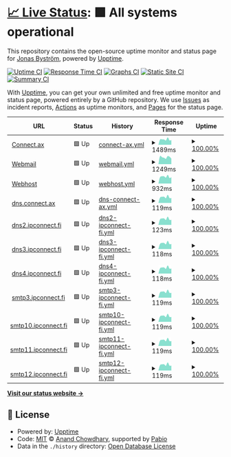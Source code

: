 # [📈 Live Status](https://acidflash.github.io/upptime): <!--live status--> **🟩 All systems operational**

This repository contains the open-source uptime monitor and status page for [Jonas Byström](https://acidflash.github.io/upptime), powered by [Upptime](https://github.com/upptime/upptime).

[![Uptime CI](https://github.com/acidflash/upptime/workflows/Uptime%20CI/badge.svg)](https://github.com/acidflash/upptime/actions?query=workflow%3A%22Uptime+CI%22)
[![Response Time CI](https://github.com/acidflash/upptime/workflows/Response%20Time%20CI/badge.svg)](https://github.com/acidflash/upptime/actions?query=workflow%3A%22Response+Time+CI%22)
[![Graphs CI](https://github.com/acidflash/upptime/workflows/Graphs%20CI/badge.svg)](https://github.com/acidflash/upptime/actions?query=workflow%3A%22Graphs+CI%22)
[![Static Site CI](https://github.com/acidflash/upptime/workflows/Static%20Site%20CI/badge.svg)](https://github.com/acidflash/upptime/actions?query=workflow%3A%22Static+Site+CI%22)
[![Summary CI](https://github.com/acidflash/upptime/workflows/Summary%20CI/badge.svg)](https://github.com/acidflash/upptime/actions?query=workflow%3A%22Summary+CI%22)

With [Upptime](https://upptime.js.org), you can get your own unlimited and free uptime monitor and status page, powered entirely by a GitHub repository. We use [Issues](https://github.com/acidflash/upptime/issues) as incident reports, [Actions](https://github.com/acidflash/upptime/actions) as uptime monitors, and [Pages](https://acidflash.github.io/upptime) for the status page.

<!--start: status pages-->
<!-- This summary is generated by Upptime (https://github.com/upptime/upptime) -->
<!-- Do not edit this manually, your changes will be overwritten -->
<!-- prettier-ignore -->
| URL | Status | History | Response Time | Uptime |
| --- | ------ | ------- | ------------- | ------ |
| <img alt="" src="https://icons.duckduckgo.com/ip3/www.connect.ax.ico" height="13"> [Connect.ax](https://www.connect.ax) | 🟩 Up | [connect-ax.yml](https://github.com/acidflash/upptime/commits/HEAD/history/connect-ax.yml) | <details><summary><img alt="Response time graph" src="./graphs/connect-ax/response-time-week.png" height="20"> 1489ms</summary><br><a href="https://acidflash.github.io/upptime/history/connect-ax"><img alt="Response time 1719" src="https://img.shields.io/endpoint?url=https%3A%2F%2Fraw.githubusercontent.com%2Facidflash%2Fupptime%2FHEAD%2Fapi%2Fconnect-ax%2Fresponse-time.json"></a><br><a href="https://acidflash.github.io/upptime/history/connect-ax"><img alt="24-hour response time 1339" src="https://img.shields.io/endpoint?url=https%3A%2F%2Fraw.githubusercontent.com%2Facidflash%2Fupptime%2FHEAD%2Fapi%2Fconnect-ax%2Fresponse-time-day.json"></a><br><a href="https://acidflash.github.io/upptime/history/connect-ax"><img alt="7-day response time 1489" src="https://img.shields.io/endpoint?url=https%3A%2F%2Fraw.githubusercontent.com%2Facidflash%2Fupptime%2FHEAD%2Fapi%2Fconnect-ax%2Fresponse-time-week.json"></a><br><a href="https://acidflash.github.io/upptime/history/connect-ax"><img alt="30-day response time 1530" src="https://img.shields.io/endpoint?url=https%3A%2F%2Fraw.githubusercontent.com%2Facidflash%2Fupptime%2FHEAD%2Fapi%2Fconnect-ax%2Fresponse-time-month.json"></a><br><a href="https://acidflash.github.io/upptime/history/connect-ax"><img alt="1-year response time 1719" src="https://img.shields.io/endpoint?url=https%3A%2F%2Fraw.githubusercontent.com%2Facidflash%2Fupptime%2FHEAD%2Fapi%2Fconnect-ax%2Fresponse-time-year.json"></a></details> | <details><summary><a href="https://acidflash.github.io/upptime/history/connect-ax">100.00%</a></summary><a href="https://acidflash.github.io/upptime/history/connect-ax"><img alt="All-time uptime 99.88%" src="https://img.shields.io/endpoint?url=https%3A%2F%2Fraw.githubusercontent.com%2Facidflash%2Fupptime%2FHEAD%2Fapi%2Fconnect-ax%2Fuptime.json"></a><br><a href="https://acidflash.github.io/upptime/history/connect-ax"><img alt="24-hour uptime 100.00%" src="https://img.shields.io/endpoint?url=https%3A%2F%2Fraw.githubusercontent.com%2Facidflash%2Fupptime%2FHEAD%2Fapi%2Fconnect-ax%2Fuptime-day.json"></a><br><a href="https://acidflash.github.io/upptime/history/connect-ax"><img alt="7-day uptime 100.00%" src="https://img.shields.io/endpoint?url=https%3A%2F%2Fraw.githubusercontent.com%2Facidflash%2Fupptime%2FHEAD%2Fapi%2Fconnect-ax%2Fuptime-week.json"></a><br><a href="https://acidflash.github.io/upptime/history/connect-ax"><img alt="30-day uptime 99.89%" src="https://img.shields.io/endpoint?url=https%3A%2F%2Fraw.githubusercontent.com%2Facidflash%2Fupptime%2FHEAD%2Fapi%2Fconnect-ax%2Fuptime-month.json"></a><br><a href="https://acidflash.github.io/upptime/history/connect-ax"><img alt="1-year uptime 99.88%" src="https://img.shields.io/endpoint?url=https%3A%2F%2Fraw.githubusercontent.com%2Facidflash%2Fupptime%2FHEAD%2Fapi%2Fconnect-ax%2Fuptime-year.json"></a></details>
| <img alt="" src="https://icons.duckduckgo.com/ip3/webmail.ipconnect.fi.ico" height="13"> [Webmail](https://webmail.ipconnect.fi) | 🟩 Up | [webmail.yml](https://github.com/acidflash/upptime/commits/HEAD/history/webmail.yml) | <details><summary><img alt="Response time graph" src="./graphs/webmail/response-time-week.png" height="20"> 1249ms</summary><br><a href="https://acidflash.github.io/upptime/history/webmail"><img alt="Response time 1281" src="https://img.shields.io/endpoint?url=https%3A%2F%2Fraw.githubusercontent.com%2Facidflash%2Fupptime%2FHEAD%2Fapi%2Fwebmail%2Fresponse-time.json"></a><br><a href="https://acidflash.github.io/upptime/history/webmail"><img alt="24-hour response time 993" src="https://img.shields.io/endpoint?url=https%3A%2F%2Fraw.githubusercontent.com%2Facidflash%2Fupptime%2FHEAD%2Fapi%2Fwebmail%2Fresponse-time-day.json"></a><br><a href="https://acidflash.github.io/upptime/history/webmail"><img alt="7-day response time 1249" src="https://img.shields.io/endpoint?url=https%3A%2F%2Fraw.githubusercontent.com%2Facidflash%2Fupptime%2FHEAD%2Fapi%2Fwebmail%2Fresponse-time-week.json"></a><br><a href="https://acidflash.github.io/upptime/history/webmail"><img alt="30-day response time 1251" src="https://img.shields.io/endpoint?url=https%3A%2F%2Fraw.githubusercontent.com%2Facidflash%2Fupptime%2FHEAD%2Fapi%2Fwebmail%2Fresponse-time-month.json"></a><br><a href="https://acidflash.github.io/upptime/history/webmail"><img alt="1-year response time 1281" src="https://img.shields.io/endpoint?url=https%3A%2F%2Fraw.githubusercontent.com%2Facidflash%2Fupptime%2FHEAD%2Fapi%2Fwebmail%2Fresponse-time-year.json"></a></details> | <details><summary><a href="https://acidflash.github.io/upptime/history/webmail">100.00%</a></summary><a href="https://acidflash.github.io/upptime/history/webmail"><img alt="All-time uptime 100.00%" src="https://img.shields.io/endpoint?url=https%3A%2F%2Fraw.githubusercontent.com%2Facidflash%2Fupptime%2FHEAD%2Fapi%2Fwebmail%2Fuptime.json"></a><br><a href="https://acidflash.github.io/upptime/history/webmail"><img alt="24-hour uptime 100.00%" src="https://img.shields.io/endpoint?url=https%3A%2F%2Fraw.githubusercontent.com%2Facidflash%2Fupptime%2FHEAD%2Fapi%2Fwebmail%2Fuptime-day.json"></a><br><a href="https://acidflash.github.io/upptime/history/webmail"><img alt="7-day uptime 100.00%" src="https://img.shields.io/endpoint?url=https%3A%2F%2Fraw.githubusercontent.com%2Facidflash%2Fupptime%2FHEAD%2Fapi%2Fwebmail%2Fuptime-week.json"></a><br><a href="https://acidflash.github.io/upptime/history/webmail"><img alt="30-day uptime 100.00%" src="https://img.shields.io/endpoint?url=https%3A%2F%2Fraw.githubusercontent.com%2Facidflash%2Fupptime%2FHEAD%2Fapi%2Fwebmail%2Fuptime-month.json"></a><br><a href="https://acidflash.github.io/upptime/history/webmail"><img alt="1-year uptime 100.00%" src="https://img.shields.io/endpoint?url=https%3A%2F%2Fraw.githubusercontent.com%2Facidflash%2Fupptime%2FHEAD%2Fapi%2Fwebmail%2Fuptime-year.json"></a></details>
| <img alt="" src="https://icons.duckduckgo.com/ip3/webhost.connect.ax.ico" height="13"> [Webhost](https://webhost.connect.ax:8080) | 🟩 Up | [webhost.yml](https://github.com/acidflash/upptime/commits/HEAD/history/webhost.yml) | <details><summary><img alt="Response time graph" src="./graphs/webhost/response-time-week.png" height="20"> 932ms</summary><br><a href="https://acidflash.github.io/upptime/history/webhost"><img alt="Response time 996" src="https://img.shields.io/endpoint?url=https%3A%2F%2Fraw.githubusercontent.com%2Facidflash%2Fupptime%2FHEAD%2Fapi%2Fwebhost%2Fresponse-time.json"></a><br><a href="https://acidflash.github.io/upptime/history/webhost"><img alt="24-hour response time 865" src="https://img.shields.io/endpoint?url=https%3A%2F%2Fraw.githubusercontent.com%2Facidflash%2Fupptime%2FHEAD%2Fapi%2Fwebhost%2Fresponse-time-day.json"></a><br><a href="https://acidflash.github.io/upptime/history/webhost"><img alt="7-day response time 932" src="https://img.shields.io/endpoint?url=https%3A%2F%2Fraw.githubusercontent.com%2Facidflash%2Fupptime%2FHEAD%2Fapi%2Fwebhost%2Fresponse-time-week.json"></a><br><a href="https://acidflash.github.io/upptime/history/webhost"><img alt="30-day response time 938" src="https://img.shields.io/endpoint?url=https%3A%2F%2Fraw.githubusercontent.com%2Facidflash%2Fupptime%2FHEAD%2Fapi%2Fwebhost%2Fresponse-time-month.json"></a><br><a href="https://acidflash.github.io/upptime/history/webhost"><img alt="1-year response time 996" src="https://img.shields.io/endpoint?url=https%3A%2F%2Fraw.githubusercontent.com%2Facidflash%2Fupptime%2FHEAD%2Fapi%2Fwebhost%2Fresponse-time-year.json"></a></details> | <details><summary><a href="https://acidflash.github.io/upptime/history/webhost">100.00%</a></summary><a href="https://acidflash.github.io/upptime/history/webhost"><img alt="All-time uptime 99.89%" src="https://img.shields.io/endpoint?url=https%3A%2F%2Fraw.githubusercontent.com%2Facidflash%2Fupptime%2FHEAD%2Fapi%2Fwebhost%2Fuptime.json"></a><br><a href="https://acidflash.github.io/upptime/history/webhost"><img alt="24-hour uptime 100.00%" src="https://img.shields.io/endpoint?url=https%3A%2F%2Fraw.githubusercontent.com%2Facidflash%2Fupptime%2FHEAD%2Fapi%2Fwebhost%2Fuptime-day.json"></a><br><a href="https://acidflash.github.io/upptime/history/webhost"><img alt="7-day uptime 100.00%" src="https://img.shields.io/endpoint?url=https%3A%2F%2Fraw.githubusercontent.com%2Facidflash%2Fupptime%2FHEAD%2Fapi%2Fwebhost%2Fuptime-week.json"></a><br><a href="https://acidflash.github.io/upptime/history/webhost"><img alt="30-day uptime 99.89%" src="https://img.shields.io/endpoint?url=https%3A%2F%2Fraw.githubusercontent.com%2Facidflash%2Fupptime%2FHEAD%2Fapi%2Fwebhost%2Fuptime-month.json"></a><br><a href="https://acidflash.github.io/upptime/history/webhost"><img alt="1-year uptime 99.89%" src="https://img.shields.io/endpoint?url=https%3A%2F%2Fraw.githubusercontent.com%2Facidflash%2Fupptime%2FHEAD%2Fapi%2Fwebhost%2Fuptime-year.json"></a></details>
| <img alt="" src="https://icons.duckduckgo.com/ip3/null.ico" height="13"> [dns.connect.ax](dns.connect.ax) | 🟩 Up | [dns-connect-ax.yml](https://github.com/acidflash/upptime/commits/HEAD/history/dns-connect-ax.yml) | <details><summary><img alt="Response time graph" src="./graphs/dns-connect-ax/response-time-week.png" height="20"> 119ms</summary><br><a href="https://acidflash.github.io/upptime/history/dns-connect-ax"><img alt="Response time 130" src="https://img.shields.io/endpoint?url=https%3A%2F%2Fraw.githubusercontent.com%2Facidflash%2Fupptime%2FHEAD%2Fapi%2Fdns-connect-ax%2Fresponse-time.json"></a><br><a href="https://acidflash.github.io/upptime/history/dns-connect-ax"><img alt="24-hour response time 100" src="https://img.shields.io/endpoint?url=https%3A%2F%2Fraw.githubusercontent.com%2Facidflash%2Fupptime%2FHEAD%2Fapi%2Fdns-connect-ax%2Fresponse-time-day.json"></a><br><a href="https://acidflash.github.io/upptime/history/dns-connect-ax"><img alt="7-day response time 119" src="https://img.shields.io/endpoint?url=https%3A%2F%2Fraw.githubusercontent.com%2Facidflash%2Fupptime%2FHEAD%2Fapi%2Fdns-connect-ax%2Fresponse-time-week.json"></a><br><a href="https://acidflash.github.io/upptime/history/dns-connect-ax"><img alt="30-day response time 124" src="https://img.shields.io/endpoint?url=https%3A%2F%2Fraw.githubusercontent.com%2Facidflash%2Fupptime%2FHEAD%2Fapi%2Fdns-connect-ax%2Fresponse-time-month.json"></a><br><a href="https://acidflash.github.io/upptime/history/dns-connect-ax"><img alt="1-year response time 130" src="https://img.shields.io/endpoint?url=https%3A%2F%2Fraw.githubusercontent.com%2Facidflash%2Fupptime%2FHEAD%2Fapi%2Fdns-connect-ax%2Fresponse-time-year.json"></a></details> | <details><summary><a href="https://acidflash.github.io/upptime/history/dns-connect-ax">100.00%</a></summary><a href="https://acidflash.github.io/upptime/history/dns-connect-ax"><img alt="All-time uptime 99.99%" src="https://img.shields.io/endpoint?url=https%3A%2F%2Fraw.githubusercontent.com%2Facidflash%2Fupptime%2FHEAD%2Fapi%2Fdns-connect-ax%2Fuptime.json"></a><br><a href="https://acidflash.github.io/upptime/history/dns-connect-ax"><img alt="24-hour uptime 100.00%" src="https://img.shields.io/endpoint?url=https%3A%2F%2Fraw.githubusercontent.com%2Facidflash%2Fupptime%2FHEAD%2Fapi%2Fdns-connect-ax%2Fuptime-day.json"></a><br><a href="https://acidflash.github.io/upptime/history/dns-connect-ax"><img alt="7-day uptime 100.00%" src="https://img.shields.io/endpoint?url=https%3A%2F%2Fraw.githubusercontent.com%2Facidflash%2Fupptime%2FHEAD%2Fapi%2Fdns-connect-ax%2Fuptime-week.json"></a><br><a href="https://acidflash.github.io/upptime/history/dns-connect-ax"><img alt="30-day uptime 100.00%" src="https://img.shields.io/endpoint?url=https%3A%2F%2Fraw.githubusercontent.com%2Facidflash%2Fupptime%2FHEAD%2Fapi%2Fdns-connect-ax%2Fuptime-month.json"></a><br><a href="https://acidflash.github.io/upptime/history/dns-connect-ax"><img alt="1-year uptime 99.99%" src="https://img.shields.io/endpoint?url=https%3A%2F%2Fraw.githubusercontent.com%2Facidflash%2Fupptime%2FHEAD%2Fapi%2Fdns-connect-ax%2Fuptime-year.json"></a></details>
| <img alt="" src="https://icons.duckduckgo.com/ip3/null.ico" height="13"> [dns2.ipconnect.fi](dns2.ipconnect.fi) | 🟩 Up | [dns2-ipconnect-fi.yml](https://github.com/acidflash/upptime/commits/HEAD/history/dns2-ipconnect-fi.yml) | <details><summary><img alt="Response time graph" src="./graphs/dns2-ipconnect-fi/response-time-week.png" height="20"> 123ms</summary><br><a href="https://acidflash.github.io/upptime/history/dns2-ipconnect-fi"><img alt="Response time 131" src="https://img.shields.io/endpoint?url=https%3A%2F%2Fraw.githubusercontent.com%2Facidflash%2Fupptime%2FHEAD%2Fapi%2Fdns2-ipconnect-fi%2Fresponse-time.json"></a><br><a href="https://acidflash.github.io/upptime/history/dns2-ipconnect-fi"><img alt="24-hour response time 104" src="https://img.shields.io/endpoint?url=https%3A%2F%2Fraw.githubusercontent.com%2Facidflash%2Fupptime%2FHEAD%2Fapi%2Fdns2-ipconnect-fi%2Fresponse-time-day.json"></a><br><a href="https://acidflash.github.io/upptime/history/dns2-ipconnect-fi"><img alt="7-day response time 123" src="https://img.shields.io/endpoint?url=https%3A%2F%2Fraw.githubusercontent.com%2Facidflash%2Fupptime%2FHEAD%2Fapi%2Fdns2-ipconnect-fi%2Fresponse-time-week.json"></a><br><a href="https://acidflash.github.io/upptime/history/dns2-ipconnect-fi"><img alt="30-day response time 127" src="https://img.shields.io/endpoint?url=https%3A%2F%2Fraw.githubusercontent.com%2Facidflash%2Fupptime%2FHEAD%2Fapi%2Fdns2-ipconnect-fi%2Fresponse-time-month.json"></a><br><a href="https://acidflash.github.io/upptime/history/dns2-ipconnect-fi"><img alt="1-year response time 131" src="https://img.shields.io/endpoint?url=https%3A%2F%2Fraw.githubusercontent.com%2Facidflash%2Fupptime%2FHEAD%2Fapi%2Fdns2-ipconnect-fi%2Fresponse-time-year.json"></a></details> | <details><summary><a href="https://acidflash.github.io/upptime/history/dns2-ipconnect-fi">100.00%</a></summary><a href="https://acidflash.github.io/upptime/history/dns2-ipconnect-fi"><img alt="All-time uptime 100.00%" src="https://img.shields.io/endpoint?url=https%3A%2F%2Fraw.githubusercontent.com%2Facidflash%2Fupptime%2FHEAD%2Fapi%2Fdns2-ipconnect-fi%2Fuptime.json"></a><br><a href="https://acidflash.github.io/upptime/history/dns2-ipconnect-fi"><img alt="24-hour uptime 100.00%" src="https://img.shields.io/endpoint?url=https%3A%2F%2Fraw.githubusercontent.com%2Facidflash%2Fupptime%2FHEAD%2Fapi%2Fdns2-ipconnect-fi%2Fuptime-day.json"></a><br><a href="https://acidflash.github.io/upptime/history/dns2-ipconnect-fi"><img alt="7-day uptime 100.00%" src="https://img.shields.io/endpoint?url=https%3A%2F%2Fraw.githubusercontent.com%2Facidflash%2Fupptime%2FHEAD%2Fapi%2Fdns2-ipconnect-fi%2Fuptime-week.json"></a><br><a href="https://acidflash.github.io/upptime/history/dns2-ipconnect-fi"><img alt="30-day uptime 100.00%" src="https://img.shields.io/endpoint?url=https%3A%2F%2Fraw.githubusercontent.com%2Facidflash%2Fupptime%2FHEAD%2Fapi%2Fdns2-ipconnect-fi%2Fuptime-month.json"></a><br><a href="https://acidflash.github.io/upptime/history/dns2-ipconnect-fi"><img alt="1-year uptime 100.00%" src="https://img.shields.io/endpoint?url=https%3A%2F%2Fraw.githubusercontent.com%2Facidflash%2Fupptime%2FHEAD%2Fapi%2Fdns2-ipconnect-fi%2Fuptime-year.json"></a></details>
| <img alt="" src="https://icons.duckduckgo.com/ip3/null.ico" height="13"> [dns3.ipconnect.fi](dns3.ipconnect.fi) | 🟩 Up | [dns3-ipconnect-fi.yml](https://github.com/acidflash/upptime/commits/HEAD/history/dns3-ipconnect-fi.yml) | <details><summary><img alt="Response time graph" src="./graphs/dns3-ipconnect-fi/response-time-week.png" height="20"> 118ms</summary><br><a href="https://acidflash.github.io/upptime/history/dns3-ipconnect-fi"><img alt="Response time 128" src="https://img.shields.io/endpoint?url=https%3A%2F%2Fraw.githubusercontent.com%2Facidflash%2Fupptime%2FHEAD%2Fapi%2Fdns3-ipconnect-fi%2Fresponse-time.json"></a><br><a href="https://acidflash.github.io/upptime/history/dns3-ipconnect-fi"><img alt="24-hour response time 103" src="https://img.shields.io/endpoint?url=https%3A%2F%2Fraw.githubusercontent.com%2Facidflash%2Fupptime%2FHEAD%2Fapi%2Fdns3-ipconnect-fi%2Fresponse-time-day.json"></a><br><a href="https://acidflash.github.io/upptime/history/dns3-ipconnect-fi"><img alt="7-day response time 118" src="https://img.shields.io/endpoint?url=https%3A%2F%2Fraw.githubusercontent.com%2Facidflash%2Fupptime%2FHEAD%2Fapi%2Fdns3-ipconnect-fi%2Fresponse-time-week.json"></a><br><a href="https://acidflash.github.io/upptime/history/dns3-ipconnect-fi"><img alt="30-day response time 123" src="https://img.shields.io/endpoint?url=https%3A%2F%2Fraw.githubusercontent.com%2Facidflash%2Fupptime%2FHEAD%2Fapi%2Fdns3-ipconnect-fi%2Fresponse-time-month.json"></a><br><a href="https://acidflash.github.io/upptime/history/dns3-ipconnect-fi"><img alt="1-year response time 128" src="https://img.shields.io/endpoint?url=https%3A%2F%2Fraw.githubusercontent.com%2Facidflash%2Fupptime%2FHEAD%2Fapi%2Fdns3-ipconnect-fi%2Fresponse-time-year.json"></a></details> | <details><summary><a href="https://acidflash.github.io/upptime/history/dns3-ipconnect-fi">100.00%</a></summary><a href="https://acidflash.github.io/upptime/history/dns3-ipconnect-fi"><img alt="All-time uptime 100.00%" src="https://img.shields.io/endpoint?url=https%3A%2F%2Fraw.githubusercontent.com%2Facidflash%2Fupptime%2FHEAD%2Fapi%2Fdns3-ipconnect-fi%2Fuptime.json"></a><br><a href="https://acidflash.github.io/upptime/history/dns3-ipconnect-fi"><img alt="24-hour uptime 100.00%" src="https://img.shields.io/endpoint?url=https%3A%2F%2Fraw.githubusercontent.com%2Facidflash%2Fupptime%2FHEAD%2Fapi%2Fdns3-ipconnect-fi%2Fuptime-day.json"></a><br><a href="https://acidflash.github.io/upptime/history/dns3-ipconnect-fi"><img alt="7-day uptime 100.00%" src="https://img.shields.io/endpoint?url=https%3A%2F%2Fraw.githubusercontent.com%2Facidflash%2Fupptime%2FHEAD%2Fapi%2Fdns3-ipconnect-fi%2Fuptime-week.json"></a><br><a href="https://acidflash.github.io/upptime/history/dns3-ipconnect-fi"><img alt="30-day uptime 100.00%" src="https://img.shields.io/endpoint?url=https%3A%2F%2Fraw.githubusercontent.com%2Facidflash%2Fupptime%2FHEAD%2Fapi%2Fdns3-ipconnect-fi%2Fuptime-month.json"></a><br><a href="https://acidflash.github.io/upptime/history/dns3-ipconnect-fi"><img alt="1-year uptime 100.00%" src="https://img.shields.io/endpoint?url=https%3A%2F%2Fraw.githubusercontent.com%2Facidflash%2Fupptime%2FHEAD%2Fapi%2Fdns3-ipconnect-fi%2Fuptime-year.json"></a></details>
| <img alt="" src="https://icons.duckduckgo.com/ip3/null.ico" height="13"> [dns4.ipconnect.fi](dns4.ipconnect.fi) | 🟩 Up | [dns4-ipconnect-fi.yml](https://github.com/acidflash/upptime/commits/HEAD/history/dns4-ipconnect-fi.yml) | <details><summary><img alt="Response time graph" src="./graphs/dns4-ipconnect-fi/response-time-week.png" height="20"> 118ms</summary><br><a href="https://acidflash.github.io/upptime/history/dns4-ipconnect-fi"><img alt="Response time 127" src="https://img.shields.io/endpoint?url=https%3A%2F%2Fraw.githubusercontent.com%2Facidflash%2Fupptime%2FHEAD%2Fapi%2Fdns4-ipconnect-fi%2Fresponse-time.json"></a><br><a href="https://acidflash.github.io/upptime/history/dns4-ipconnect-fi"><img alt="24-hour response time 103" src="https://img.shields.io/endpoint?url=https%3A%2F%2Fraw.githubusercontent.com%2Facidflash%2Fupptime%2FHEAD%2Fapi%2Fdns4-ipconnect-fi%2Fresponse-time-day.json"></a><br><a href="https://acidflash.github.io/upptime/history/dns4-ipconnect-fi"><img alt="7-day response time 118" src="https://img.shields.io/endpoint?url=https%3A%2F%2Fraw.githubusercontent.com%2Facidflash%2Fupptime%2FHEAD%2Fapi%2Fdns4-ipconnect-fi%2Fresponse-time-week.json"></a><br><a href="https://acidflash.github.io/upptime/history/dns4-ipconnect-fi"><img alt="30-day response time 124" src="https://img.shields.io/endpoint?url=https%3A%2F%2Fraw.githubusercontent.com%2Facidflash%2Fupptime%2FHEAD%2Fapi%2Fdns4-ipconnect-fi%2Fresponse-time-month.json"></a><br><a href="https://acidflash.github.io/upptime/history/dns4-ipconnect-fi"><img alt="1-year response time 127" src="https://img.shields.io/endpoint?url=https%3A%2F%2Fraw.githubusercontent.com%2Facidflash%2Fupptime%2FHEAD%2Fapi%2Fdns4-ipconnect-fi%2Fresponse-time-year.json"></a></details> | <details><summary><a href="https://acidflash.github.io/upptime/history/dns4-ipconnect-fi">100.00%</a></summary><a href="https://acidflash.github.io/upptime/history/dns4-ipconnect-fi"><img alt="All-time uptime 100.00%" src="https://img.shields.io/endpoint?url=https%3A%2F%2Fraw.githubusercontent.com%2Facidflash%2Fupptime%2FHEAD%2Fapi%2Fdns4-ipconnect-fi%2Fuptime.json"></a><br><a href="https://acidflash.github.io/upptime/history/dns4-ipconnect-fi"><img alt="24-hour uptime 100.00%" src="https://img.shields.io/endpoint?url=https%3A%2F%2Fraw.githubusercontent.com%2Facidflash%2Fupptime%2FHEAD%2Fapi%2Fdns4-ipconnect-fi%2Fuptime-day.json"></a><br><a href="https://acidflash.github.io/upptime/history/dns4-ipconnect-fi"><img alt="7-day uptime 100.00%" src="https://img.shields.io/endpoint?url=https%3A%2F%2Fraw.githubusercontent.com%2Facidflash%2Fupptime%2FHEAD%2Fapi%2Fdns4-ipconnect-fi%2Fuptime-week.json"></a><br><a href="https://acidflash.github.io/upptime/history/dns4-ipconnect-fi"><img alt="30-day uptime 100.00%" src="https://img.shields.io/endpoint?url=https%3A%2F%2Fraw.githubusercontent.com%2Facidflash%2Fupptime%2FHEAD%2Fapi%2Fdns4-ipconnect-fi%2Fuptime-month.json"></a><br><a href="https://acidflash.github.io/upptime/history/dns4-ipconnect-fi"><img alt="1-year uptime 100.00%" src="https://img.shields.io/endpoint?url=https%3A%2F%2Fraw.githubusercontent.com%2Facidflash%2Fupptime%2FHEAD%2Fapi%2Fdns4-ipconnect-fi%2Fuptime-year.json"></a></details>
| <img alt="" src="https://icons.duckduckgo.com/ip3/null.ico" height="13"> [smtp3.ipconnect.fi](smtp3.ipconnect.fi) | 🟩 Up | [smtp3-ipconnect-fi.yml](https://github.com/acidflash/upptime/commits/HEAD/history/smtp3-ipconnect-fi.yml) | <details><summary><img alt="Response time graph" src="./graphs/smtp3-ipconnect-fi/response-time-week.png" height="20"> 119ms</summary><br><a href="https://acidflash.github.io/upptime/history/smtp3-ipconnect-fi"><img alt="Response time 130" src="https://img.shields.io/endpoint?url=https%3A%2F%2Fraw.githubusercontent.com%2Facidflash%2Fupptime%2FHEAD%2Fapi%2Fsmtp3-ipconnect-fi%2Fresponse-time.json"></a><br><a href="https://acidflash.github.io/upptime/history/smtp3-ipconnect-fi"><img alt="24-hour response time 100" src="https://img.shields.io/endpoint?url=https%3A%2F%2Fraw.githubusercontent.com%2Facidflash%2Fupptime%2FHEAD%2Fapi%2Fsmtp3-ipconnect-fi%2Fresponse-time-day.json"></a><br><a href="https://acidflash.github.io/upptime/history/smtp3-ipconnect-fi"><img alt="7-day response time 119" src="https://img.shields.io/endpoint?url=https%3A%2F%2Fraw.githubusercontent.com%2Facidflash%2Fupptime%2FHEAD%2Fapi%2Fsmtp3-ipconnect-fi%2Fresponse-time-week.json"></a><br><a href="https://acidflash.github.io/upptime/history/smtp3-ipconnect-fi"><img alt="30-day response time 124" src="https://img.shields.io/endpoint?url=https%3A%2F%2Fraw.githubusercontent.com%2Facidflash%2Fupptime%2FHEAD%2Fapi%2Fsmtp3-ipconnect-fi%2Fresponse-time-month.json"></a><br><a href="https://acidflash.github.io/upptime/history/smtp3-ipconnect-fi"><img alt="1-year response time 130" src="https://img.shields.io/endpoint?url=https%3A%2F%2Fraw.githubusercontent.com%2Facidflash%2Fupptime%2FHEAD%2Fapi%2Fsmtp3-ipconnect-fi%2Fresponse-time-year.json"></a></details> | <details><summary><a href="https://acidflash.github.io/upptime/history/smtp3-ipconnect-fi">100.00%</a></summary><a href="https://acidflash.github.io/upptime/history/smtp3-ipconnect-fi"><img alt="All-time uptime 100.00%" src="https://img.shields.io/endpoint?url=https%3A%2F%2Fraw.githubusercontent.com%2Facidflash%2Fupptime%2FHEAD%2Fapi%2Fsmtp3-ipconnect-fi%2Fuptime.json"></a><br><a href="https://acidflash.github.io/upptime/history/smtp3-ipconnect-fi"><img alt="24-hour uptime 100.00%" src="https://img.shields.io/endpoint?url=https%3A%2F%2Fraw.githubusercontent.com%2Facidflash%2Fupptime%2FHEAD%2Fapi%2Fsmtp3-ipconnect-fi%2Fuptime-day.json"></a><br><a href="https://acidflash.github.io/upptime/history/smtp3-ipconnect-fi"><img alt="7-day uptime 100.00%" src="https://img.shields.io/endpoint?url=https%3A%2F%2Fraw.githubusercontent.com%2Facidflash%2Fupptime%2FHEAD%2Fapi%2Fsmtp3-ipconnect-fi%2Fuptime-week.json"></a><br><a href="https://acidflash.github.io/upptime/history/smtp3-ipconnect-fi"><img alt="30-day uptime 100.00%" src="https://img.shields.io/endpoint?url=https%3A%2F%2Fraw.githubusercontent.com%2Facidflash%2Fupptime%2FHEAD%2Fapi%2Fsmtp3-ipconnect-fi%2Fuptime-month.json"></a><br><a href="https://acidflash.github.io/upptime/history/smtp3-ipconnect-fi"><img alt="1-year uptime 100.00%" src="https://img.shields.io/endpoint?url=https%3A%2F%2Fraw.githubusercontent.com%2Facidflash%2Fupptime%2FHEAD%2Fapi%2Fsmtp3-ipconnect-fi%2Fuptime-year.json"></a></details>
| <img alt="" src="https://icons.duckduckgo.com/ip3/null.ico" height="13"> [smtp10.ipconnect.fi](smtp10.ipconnect.fi) | 🟩 Up | [smtp10-ipconnect-fi.yml](https://github.com/acidflash/upptime/commits/HEAD/history/smtp10-ipconnect-fi.yml) | <details><summary><img alt="Response time graph" src="./graphs/smtp10-ipconnect-fi/response-time-week.png" height="20"> 119ms</summary><br><a href="https://acidflash.github.io/upptime/history/smtp10-ipconnect-fi"><img alt="Response time 130" src="https://img.shields.io/endpoint?url=https%3A%2F%2Fraw.githubusercontent.com%2Facidflash%2Fupptime%2FHEAD%2Fapi%2Fsmtp10-ipconnect-fi%2Fresponse-time.json"></a><br><a href="https://acidflash.github.io/upptime/history/smtp10-ipconnect-fi"><img alt="24-hour response time 100" src="https://img.shields.io/endpoint?url=https%3A%2F%2Fraw.githubusercontent.com%2Facidflash%2Fupptime%2FHEAD%2Fapi%2Fsmtp10-ipconnect-fi%2Fresponse-time-day.json"></a><br><a href="https://acidflash.github.io/upptime/history/smtp10-ipconnect-fi"><img alt="7-day response time 119" src="https://img.shields.io/endpoint?url=https%3A%2F%2Fraw.githubusercontent.com%2Facidflash%2Fupptime%2FHEAD%2Fapi%2Fsmtp10-ipconnect-fi%2Fresponse-time-week.json"></a><br><a href="https://acidflash.github.io/upptime/history/smtp10-ipconnect-fi"><img alt="30-day response time 124" src="https://img.shields.io/endpoint?url=https%3A%2F%2Fraw.githubusercontent.com%2Facidflash%2Fupptime%2FHEAD%2Fapi%2Fsmtp10-ipconnect-fi%2Fresponse-time-month.json"></a><br><a href="https://acidflash.github.io/upptime/history/smtp10-ipconnect-fi"><img alt="1-year response time 130" src="https://img.shields.io/endpoint?url=https%3A%2F%2Fraw.githubusercontent.com%2Facidflash%2Fupptime%2FHEAD%2Fapi%2Fsmtp10-ipconnect-fi%2Fresponse-time-year.json"></a></details> | <details><summary><a href="https://acidflash.github.io/upptime/history/smtp10-ipconnect-fi">100.00%</a></summary><a href="https://acidflash.github.io/upptime/history/smtp10-ipconnect-fi"><img alt="All-time uptime 99.96%" src="https://img.shields.io/endpoint?url=https%3A%2F%2Fraw.githubusercontent.com%2Facidflash%2Fupptime%2FHEAD%2Fapi%2Fsmtp10-ipconnect-fi%2Fuptime.json"></a><br><a href="https://acidflash.github.io/upptime/history/smtp10-ipconnect-fi"><img alt="24-hour uptime 100.00%" src="https://img.shields.io/endpoint?url=https%3A%2F%2Fraw.githubusercontent.com%2Facidflash%2Fupptime%2FHEAD%2Fapi%2Fsmtp10-ipconnect-fi%2Fuptime-day.json"></a><br><a href="https://acidflash.github.io/upptime/history/smtp10-ipconnect-fi"><img alt="7-day uptime 100.00%" src="https://img.shields.io/endpoint?url=https%3A%2F%2Fraw.githubusercontent.com%2Facidflash%2Fupptime%2FHEAD%2Fapi%2Fsmtp10-ipconnect-fi%2Fuptime-week.json"></a><br><a href="https://acidflash.github.io/upptime/history/smtp10-ipconnect-fi"><img alt="30-day uptime 100.00%" src="https://img.shields.io/endpoint?url=https%3A%2F%2Fraw.githubusercontent.com%2Facidflash%2Fupptime%2FHEAD%2Fapi%2Fsmtp10-ipconnect-fi%2Fuptime-month.json"></a><br><a href="https://acidflash.github.io/upptime/history/smtp10-ipconnect-fi"><img alt="1-year uptime 99.96%" src="https://img.shields.io/endpoint?url=https%3A%2F%2Fraw.githubusercontent.com%2Facidflash%2Fupptime%2FHEAD%2Fapi%2Fsmtp10-ipconnect-fi%2Fuptime-year.json"></a></details>
| <img alt="" src="https://icons.duckduckgo.com/ip3/null.ico" height="13"> [smtp11.ipconnect.fi](smtp11.ipconnect.fi) | 🟩 Up | [smtp11-ipconnect-fi.yml](https://github.com/acidflash/upptime/commits/HEAD/history/smtp11-ipconnect-fi.yml) | <details><summary><img alt="Response time graph" src="./graphs/smtp11-ipconnect-fi/response-time-week.png" height="20"> 119ms</summary><br><a href="https://acidflash.github.io/upptime/history/smtp11-ipconnect-fi"><img alt="Response time 130" src="https://img.shields.io/endpoint?url=https%3A%2F%2Fraw.githubusercontent.com%2Facidflash%2Fupptime%2FHEAD%2Fapi%2Fsmtp11-ipconnect-fi%2Fresponse-time.json"></a><br><a href="https://acidflash.github.io/upptime/history/smtp11-ipconnect-fi"><img alt="24-hour response time 100" src="https://img.shields.io/endpoint?url=https%3A%2F%2Fraw.githubusercontent.com%2Facidflash%2Fupptime%2FHEAD%2Fapi%2Fsmtp11-ipconnect-fi%2Fresponse-time-day.json"></a><br><a href="https://acidflash.github.io/upptime/history/smtp11-ipconnect-fi"><img alt="7-day response time 119" src="https://img.shields.io/endpoint?url=https%3A%2F%2Fraw.githubusercontent.com%2Facidflash%2Fupptime%2FHEAD%2Fapi%2Fsmtp11-ipconnect-fi%2Fresponse-time-week.json"></a><br><a href="https://acidflash.github.io/upptime/history/smtp11-ipconnect-fi"><img alt="30-day response time 124" src="https://img.shields.io/endpoint?url=https%3A%2F%2Fraw.githubusercontent.com%2Facidflash%2Fupptime%2FHEAD%2Fapi%2Fsmtp11-ipconnect-fi%2Fresponse-time-month.json"></a><br><a href="https://acidflash.github.io/upptime/history/smtp11-ipconnect-fi"><img alt="1-year response time 130" src="https://img.shields.io/endpoint?url=https%3A%2F%2Fraw.githubusercontent.com%2Facidflash%2Fupptime%2FHEAD%2Fapi%2Fsmtp11-ipconnect-fi%2Fresponse-time-year.json"></a></details> | <details><summary><a href="https://acidflash.github.io/upptime/history/smtp11-ipconnect-fi">100.00%</a></summary><a href="https://acidflash.github.io/upptime/history/smtp11-ipconnect-fi"><img alt="All-time uptime 99.96%" src="https://img.shields.io/endpoint?url=https%3A%2F%2Fraw.githubusercontent.com%2Facidflash%2Fupptime%2FHEAD%2Fapi%2Fsmtp11-ipconnect-fi%2Fuptime.json"></a><br><a href="https://acidflash.github.io/upptime/history/smtp11-ipconnect-fi"><img alt="24-hour uptime 100.00%" src="https://img.shields.io/endpoint?url=https%3A%2F%2Fraw.githubusercontent.com%2Facidflash%2Fupptime%2FHEAD%2Fapi%2Fsmtp11-ipconnect-fi%2Fuptime-day.json"></a><br><a href="https://acidflash.github.io/upptime/history/smtp11-ipconnect-fi"><img alt="7-day uptime 100.00%" src="https://img.shields.io/endpoint?url=https%3A%2F%2Fraw.githubusercontent.com%2Facidflash%2Fupptime%2FHEAD%2Fapi%2Fsmtp11-ipconnect-fi%2Fuptime-week.json"></a><br><a href="https://acidflash.github.io/upptime/history/smtp11-ipconnect-fi"><img alt="30-day uptime 100.00%" src="https://img.shields.io/endpoint?url=https%3A%2F%2Fraw.githubusercontent.com%2Facidflash%2Fupptime%2FHEAD%2Fapi%2Fsmtp11-ipconnect-fi%2Fuptime-month.json"></a><br><a href="https://acidflash.github.io/upptime/history/smtp11-ipconnect-fi"><img alt="1-year uptime 99.96%" src="https://img.shields.io/endpoint?url=https%3A%2F%2Fraw.githubusercontent.com%2Facidflash%2Fupptime%2FHEAD%2Fapi%2Fsmtp11-ipconnect-fi%2Fuptime-year.json"></a></details>
| <img alt="" src="https://icons.duckduckgo.com/ip3/null.ico" height="13"> [smtp12.ipconnect.fi](smtp12.ipconnect.fi) | 🟩 Up | [smtp12-ipconnect-fi.yml](https://github.com/acidflash/upptime/commits/HEAD/history/smtp12-ipconnect-fi.yml) | <details><summary><img alt="Response time graph" src="./graphs/smtp12-ipconnect-fi/response-time-week.png" height="20"> 119ms</summary><br><a href="https://acidflash.github.io/upptime/history/smtp12-ipconnect-fi"><img alt="Response time 130" src="https://img.shields.io/endpoint?url=https%3A%2F%2Fraw.githubusercontent.com%2Facidflash%2Fupptime%2FHEAD%2Fapi%2Fsmtp12-ipconnect-fi%2Fresponse-time.json"></a><br><a href="https://acidflash.github.io/upptime/history/smtp12-ipconnect-fi"><img alt="24-hour response time 100" src="https://img.shields.io/endpoint?url=https%3A%2F%2Fraw.githubusercontent.com%2Facidflash%2Fupptime%2FHEAD%2Fapi%2Fsmtp12-ipconnect-fi%2Fresponse-time-day.json"></a><br><a href="https://acidflash.github.io/upptime/history/smtp12-ipconnect-fi"><img alt="7-day response time 119" src="https://img.shields.io/endpoint?url=https%3A%2F%2Fraw.githubusercontent.com%2Facidflash%2Fupptime%2FHEAD%2Fapi%2Fsmtp12-ipconnect-fi%2Fresponse-time-week.json"></a><br><a href="https://acidflash.github.io/upptime/history/smtp12-ipconnect-fi"><img alt="30-day response time 124" src="https://img.shields.io/endpoint?url=https%3A%2F%2Fraw.githubusercontent.com%2Facidflash%2Fupptime%2FHEAD%2Fapi%2Fsmtp12-ipconnect-fi%2Fresponse-time-month.json"></a><br><a href="https://acidflash.github.io/upptime/history/smtp12-ipconnect-fi"><img alt="1-year response time 130" src="https://img.shields.io/endpoint?url=https%3A%2F%2Fraw.githubusercontent.com%2Facidflash%2Fupptime%2FHEAD%2Fapi%2Fsmtp12-ipconnect-fi%2Fresponse-time-year.json"></a></details> | <details><summary><a href="https://acidflash.github.io/upptime/history/smtp12-ipconnect-fi">100.00%</a></summary><a href="https://acidflash.github.io/upptime/history/smtp12-ipconnect-fi"><img alt="All-time uptime 99.99%" src="https://img.shields.io/endpoint?url=https%3A%2F%2Fraw.githubusercontent.com%2Facidflash%2Fupptime%2FHEAD%2Fapi%2Fsmtp12-ipconnect-fi%2Fuptime.json"></a><br><a href="https://acidflash.github.io/upptime/history/smtp12-ipconnect-fi"><img alt="24-hour uptime 100.00%" src="https://img.shields.io/endpoint?url=https%3A%2F%2Fraw.githubusercontent.com%2Facidflash%2Fupptime%2FHEAD%2Fapi%2Fsmtp12-ipconnect-fi%2Fuptime-day.json"></a><br><a href="https://acidflash.github.io/upptime/history/smtp12-ipconnect-fi"><img alt="7-day uptime 100.00%" src="https://img.shields.io/endpoint?url=https%3A%2F%2Fraw.githubusercontent.com%2Facidflash%2Fupptime%2FHEAD%2Fapi%2Fsmtp12-ipconnect-fi%2Fuptime-week.json"></a><br><a href="https://acidflash.github.io/upptime/history/smtp12-ipconnect-fi"><img alt="30-day uptime 100.00%" src="https://img.shields.io/endpoint?url=https%3A%2F%2Fraw.githubusercontent.com%2Facidflash%2Fupptime%2FHEAD%2Fapi%2Fsmtp12-ipconnect-fi%2Fuptime-month.json"></a><br><a href="https://acidflash.github.io/upptime/history/smtp12-ipconnect-fi"><img alt="1-year uptime 99.99%" src="https://img.shields.io/endpoint?url=https%3A%2F%2Fraw.githubusercontent.com%2Facidflash%2Fupptime%2FHEAD%2Fapi%2Fsmtp12-ipconnect-fi%2Fuptime-year.json"></a></details>

<!--end: status pages-->

[**Visit our status website →**](https://acidflash.github.io/upptime)

## 📄 License

- Powered by: [Upptime](https://github.com/upptime/upptime)
- Code: [MIT](./LICENSE) © [Anand Chowdhary](https://anandchowdhary.com), supported by [Pabio](https://pabio.com)
- Data in the `./history` directory: [Open Database License](https://opendatacommons.org/licenses/odbl/1-0/)
